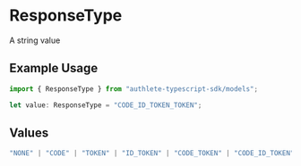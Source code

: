 # ResponseType

A string value

## Example Usage

```typescript
import { ResponseType } from "authlete-typescript-sdk/models";

let value: ResponseType = "CODE_ID_TOKEN_TOKEN";
```

## Values

```typescript
"NONE" | "CODE" | "TOKEN" | "ID_TOKEN" | "CODE_TOKEN" | "CODE_ID_TOKEN" | "ID_TOKEN_TOKEN" | "CODE_ID_TOKEN_TOKEN"
```
